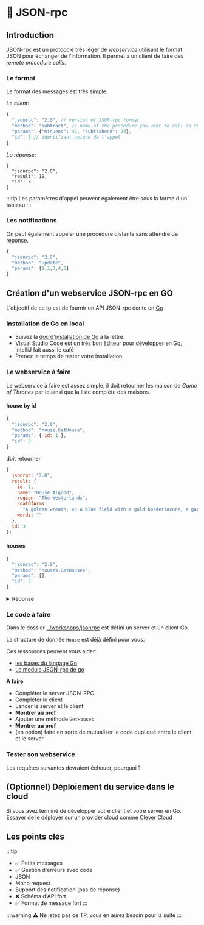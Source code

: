 # :hatching_chick: JSON-rpc

## Introduction

JSON-rpc est un protocole très léger de _webservice_ utilisant le format JSON pour échanger de l'information.
Il permet à un client de faire des _remote procedure calls_.

### Le format

Le format des messages est très simple.

_Le client_:

```js
{
  "jsonrpc": "2.0", // version of JSON-rpc format
  "method": "subtract", // name of the procedure you want to call on the remote server
  "params": {"minuend": 42, "subtrahend": 23},
  "id": 3 // identifiant unique de l'appel
}
```

_La réponse_:

```js{4}
{
  "jsonrpc": "2.0",
  "result": 19,
  "id": 3
}
```

:::tip
Les paramètres d'appel peuvent également être sous la forme d'un tableau
:::

### Les notifications

On peut également appeler une procédure distante sans attendre de réponse.

```js
{
  "jsonrpc": "2.0",
  "method": "update",
  "params": [1,2,3,4,5]
}
```

## Création d'un webservice JSON-rpc en GO

L'objectif de ce tp est de fournir un API JSON-rpc écrite en [Go](https://golang.org/)

### Installation de Go en local

- Suivez la [doc d'installation de Go](https://golang.org/doc/install) à la lettre.
- Visual Studio Code est un très bon Editeur pour développer en Go, IntelliJ fait aussi le café
- Prenez le temps de tester votre installation.

### Le webservice à faire

Le webservice à faire est assez simple, il doit retourner les maison de _Game of Thrones_ par id ainsi que la liste complète des maisons.

#### house by id

```js
{
  "jsonrpc": "2.0",
  "method": "house.GetHouse",
  "params": { id: 1 },
  "id": 3
}
```

doit retourner

```js
{
  jsonrpc: "2.0",
  result: {
    id: 1,
    name: "House Algood",
    region: "The Westerlands",
    coatOfArms:
      "A golden wreath, on a blue field with a gold border(Azure, a garland of laurel within a bordure or)",
    words: ""
  },
  id: 3
};
```

#### houses

```js
{
  "jsonrpc": "2.0",
  "method": "houses.GetHouses",
  "params": [],
  "id": 3
}
```

<details>

<summary>Réponse</summary>

```js
{
  jsonrpc: "2.0",
  result: [
    {
      id: 1,
      name: "House Algood",
      region: "The Westerlands",
      coatOfArms:
        "A golden wreath, on a blue field with a gold border(Azure, a garland of laurel within a bordure or)",
      words: "",
    },
    {
      id: 2,
      name: "House Allyrion of Godsgrace",
      region: "Dorne",
      coatOfArms: "Gyronny Gules and Sable, a hand couped Or",
      words: "No Foe May Pass"
    },
    {
      id: 3,
      name: "House Amber",
      region: "The North",
      coatOfArms: "",
      words: ""
    },
    ...etc
  ],
  id: 3
};
```

</details>

### Le code à faire

Dans le dossier [../workshops/jsonrpc](../workshops/jsonrpc) est défini un server et un client Go.

La structure de donnée `House` est déjà défini pour vous.

Ces ressources peuvent vous aider:

- [les bases du langage Go](https://go-tour-fr.appspot.com/welcome/1)
- [Le module JSON-rpc de go](https://golang.org/pkg/net/rpc/jsonrpc/)

**À faire**

- Compléter le server JSON-RPC
- Compléter le client
- Lancer le server et le client
- **Montrer au prof**
- Ajouter une méthode `GetHouses`
- **Montrer au prof**
- (en option) faire en sorte de mutualiser le code dupliqué entre le client et le server.

### Tester son webservice

Les requêtes suivantes devraient échouer, pourquoi ?

<JSONRpc method="house.GetHouse" :params="{Id: 1}" id="1" />

<JSONRpc method="house.GetHouses" :params="{}" id="2" />

## (Optionnel) Déploiement du service dans le cloud

Si vous avez terminé de développer votre client et votre server en Go.
Essayer de le déployer sur un provider cloud comme [Clever Cloud](https://www.clever-cloud.com/en/)

## Les points clés

:::tip

- :white_check_mark: Petits messages
- :white_check_mark: Gestion d'erreurs avec code
- JSON
- Mono request
- Support des notification (pas de réponse)
- :x: Schéma d'API fort
- :white_check_mark: Format de message fort
  :::

:::warning
:warning: Ne jetez pas ce TP, vous en aurez besoin pour la suite
:::
